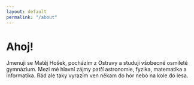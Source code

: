 ```yaml
---
layout: default
permalink: "/about"
---
```


# Ahoj!

Jmenuji se Matěj Hošek, pocházím z Ostravy a studuji všobecné osmileté gymnázium. Mezi mé hlavní zájmy patří astronomie, fyzika, matematika a informatika. Rád ale taky vyrazím ven někam do hor nebo na kole do lesa.
